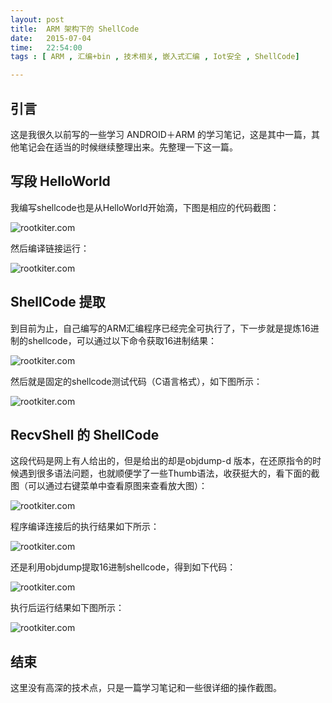 ```yaml
---
layout: post
title:  ARM 架构下的 ShellCode
date:   2015-07-04
time:   22:54:00
tags : [ ARM , 汇编+bin , 技术相关, 嵌入式汇编 , Iot安全 , ShellCode]

---
```


## 引言
这是我很久以前写的一些学习 ANDROID＋ARM 的学习笔记，这是其中一篇，其他笔记会在适当的时候继续整理出来。先整理一下这一篇。

## 写段 HelloWorld

我编写shellcode也是从HelloWorld开始滴，下图是相应的代码截图：

![rootkiter.com](http://rootkiter.com/images/2015_07_04_19_25/1.png)

然后编译链接运行：


![rootkiter.com](http://rootkiter.com/images/2015_07_04_19_25/2.png)

## ShellCode 提取
到目前为止，自己编写的ARM汇编程序已经完全可执行了，下一步就是提炼16进制的shellcode，可以通过以下命令获取16进制结果：


![rootkiter.com](http://rootkiter.com/images/2015_07_04_19_25/3.png)

然后就是固定的shellcode测试代码（C语言格式），如下图所示：


![rootkiter.com](http://rootkiter.com/images/2015_07_04_19_25/4.png)

## RecvShell 的 ShellCode
这段代码是网上有人给出的，但是给出的却是objdump-d 版本，在还原指令的时候遇到很多语法问题，也就顺便学了一些Thumb语法，收获挺大的，看下面的截图（可以通过右键菜单中查看原图来查看放大图）：


![rootkiter.com](http://rootkiter.com/images/2015_07_04_19_25/5.png)

程序编译连接后的执行结果如下所示：


![rootkiter.com](http://rootkiter.com/images/2015_07_04_19_25/6.png)

还是利用objdump提取16进制shellcode，得到如下代码：


![rootkiter.com](http://rootkiter.com/images/2015_07_04_19_25/7.png)

执行后运行结果如下图所示：


![rootkiter.com](http://rootkiter.com/images/2015_07_04_19_25/8.png)

## 结束
这里没有高深的技术点，只是一篇学习笔记和一些很详细的操作截图。

